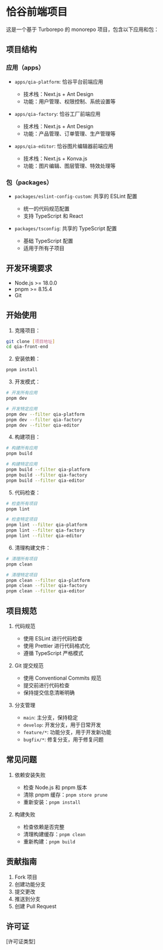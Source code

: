 # 恰谷前端项目

这是一个基于 Turborepo 的 monorepo 项目，包含以下应用和包：

## 项目结构

### 应用（apps）
- `apps/qia-platform`: 恰谷平台前端应用
  - 技术栈：Next.js + Ant Design
  - 功能：用户管理、权限控制、系统设置等

- `apps/qia-factory`: 恰谷工厂前端应用
  - 技术栈：Next.js + Ant Design
  - 功能：产品管理、订单管理、生产管理等

- `apps/qia-editor`: 恰谷图片编辑器前端应用
  - 技术栈：Next.js + Konva.js
  - 功能：图片编辑、图层管理、特效处理等

### 包（packages）
- `packages/eslint-config-custom`: 共享的 ESLint 配置
  - 统一的代码规范配置
  - 支持 TypeScript 和 React

- `packages/tsconfig`: 共享的 TypeScript 配置
  - 基础 TypeScript 配置
  - 适用于所有子项目

## 开发环境要求

- Node.js >= 18.0.0
- pnpm >= 8.15.4
- Git

## 开始使用

1. 克隆项目：
```bash
git clone [项目地址]
cd qia-front-end
```

2. 安装依赖：
```bash
pnpm install
```

3. 开发模式：
```bash
# 开发所有应用
pnpm dev

# 开发特定应用
pnpm dev --filter qia-platform
pnpm dev --filter qia-factory
pnpm dev --filter qia-editor
```

4. 构建项目：
```bash
# 构建所有应用
pnpm build

# 构建特定应用
pnpm build --filter qia-platform
pnpm build --filter qia-factory
pnpm build --filter qia-editor
```

5. 代码检查：
```bash
# 检查所有项目
pnpm lint

# 检查特定项目
pnpm lint --filter qia-platform
pnpm lint --filter qia-factory
pnpm lint --filter qia-editor
```

6. 清理构建文件：
```bash
# 清理所有项目
pnpm clean

# 清理特定项目
pnpm clean --filter qia-platform
pnpm clean --filter qia-factory
pnpm clean --filter qia-editor
```

## 项目规范

1. 代码规范
   - 使用 ESLint 进行代码检查
   - 使用 Prettier 进行代码格式化
   - 遵循 TypeScript 严格模式

2. Git 提交规范
   - 使用 Conventional Commits 规范
   - 提交前进行代码检查
   - 保持提交信息清晰明确

3. 分支管理
   - `main`: 主分支，保持稳定
   - `develop`: 开发分支，用于日常开发
   - `feature/*`: 功能分支，用于开发新功能
   - `bugfix/*`: 修复分支，用于修复问题

## 常见问题

1. 依赖安装失败
   - 检查 Node.js 和 pnpm 版本
   - 清除 pnpm 缓存：`pnpm store prune`
   - 重新安装：`pnpm install`

2. 构建失败
   - 检查依赖是否完整
   - 清理构建缓存：`pnpm clean`
   - 重新构建：`pnpm build`

## 贡献指南

1. Fork 项目
2. 创建功能分支
3. 提交更改
4. 推送到分支
5. 创建 Pull Request

## 许可证

[许可证类型]